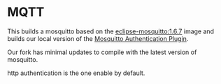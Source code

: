 # MQTT

This builds a mosquitto based on the [eclipse-mosquitto:1.6.7](https://hub.docker.com/_/eclipse-mosquitto) image
and builds our local version of the [Mosquitto Authentication Plugin](https://github.com/EMSTrack/mosquitto-auth-plug).

Our fork has minimal updates to compile with the latest version of mosquitto.

http authentication is the one enable by default.
